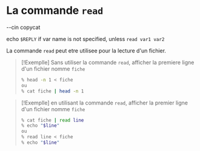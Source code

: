 # La commande `read`

--cin copycat

echo `$REPLY` if var name is not specified, unless `read var1 var2`

La commande `read` peut etre utilisee pour la lecture d'un fichier.

>[!Exemplle]
> Sans utiliser la commande `read`, afficher la premiere ligne d'un fichier nomme `fiche`
> ```bash
> % head -n 1 < fiche
> ou
> % cat fiche | head -n 1
> ```


>[!Exemplle]
> en utilisant la commande `read`, afficher la premier ligne d'un fichier nomme `fiche`
> ```bash
> % cat fiche | read line
> % echo "$line"
> ou
> % read line < fiche
> % echo "$line"
> ```

